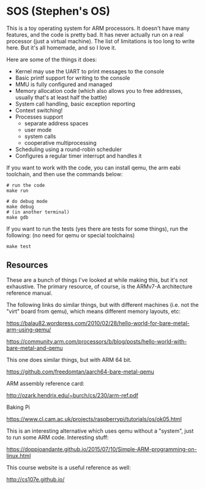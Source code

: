 SOS (Stephen's OS)
==================

This is a toy operating system for ARM processors. It doesn't have many
features, and the code is pretty bad. It has never actually run on a real
processor (just a virtual machine). The list of limitations is too long to write
here. But it's all homemade, and so I love it.

Here are some of the things it does:

* Kernel may use the UART to print messages to the console
* Basic printf support for writing to the console
* MMU is fully configured and managed
* Memory allocation code (which also allows you to free addresses, usually
  that's at least half the battle)
* System call handling, basic exception reporting
* Context switching!
* Processes support
  - separate address spaces
  - user mode
  - system calls
  - cooperative multiprocessing
* Scheduling using a round-robin scheduler
* Configures a regular timer interrupt and handles it

If you want to work with the code, you can install qemu, the arm eabi toolchain,
and then use the commands below:

    # run the code
    make run

    # do debug mode
    make debug
    # (in another terminal)
    make gdb

If you want to run the tests (yes there are tests for some things), run the
following: (no need for qemu or special toolchains)

    make test


Resources
---------

These are a bunch of things I've looked at while making this, but it's not
exhaustive. The primary resource, of course, is the ARMv7-A architecture
reference manual.

The following links do similar things, but with different machines (i.e. not the
"virt" board from qemu), which means different memory layouts, etc:

https://balau82.wordpress.com/2010/02/28/hello-world-for-bare-metal-arm-using-qemu/

https://community.arm.com/processors/b/blog/posts/hello-world-with-bare-metal-and-qemu

This one does similar things, but with ARM 64 bit.

https://github.com/freedomtan/aarch64-bare-metal-qemu

ARM assembly reference card:

http://ozark.hendrix.edu/~burch/cs/230/arm-ref.pdf

Baking Pi

https://www.cl.cam.ac.uk/projects/raspberrypi/tutorials/os/ok05.html

This is an interesting alternative which uses qemu without a "system", just to
run some ARM code. Interesting stuff:

https://doppioandante.github.io/2015/07/10/Simple-ARM-programming-on-linux.html

This course website is a useful reference as well:

http://cs107e.github.io/
